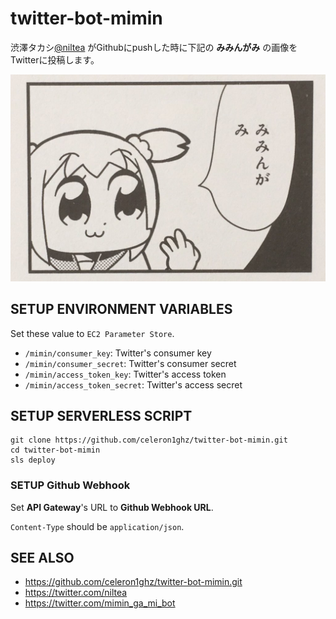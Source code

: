 # twitter-bot-mimin
渋澤タカシ[@niltea](https://twitter.com/niltea) がGithubにpushした時に下記の **みみんがみ** の画像をTwitterに投稿します。

![みみんがみ](./mimin_ga_mi.jpg)


## SETUP ENVIRONMENT VARIABLES
Set these value to `EC2 Parameter Store`.

 * `/mimin/consumer_key`: Twitter's consumer key
 * `/mimin/consumer_secret`: Twitter's consumer secret
 * `/mimin/access_token_key`: Twitter's access token
 * `/mimin/access_token_secret`: Twitter's access secret


## SETUP SERVERLESS SCRIPT
```
git clone https://github.com/celeron1ghz/twitter-bot-mimin.git
cd twitter-bot-mimin
sls deploy
```


### SETUP Github Webhook
Set **API Gateway**'s URL to **Github Webhook URL**.

`Content-Type` should be `application/json`.


## SEE ALSO
 * https://github.com/celeron1ghz/twitter-bot-mimin.git
 * https://twitter.com/niltea
 * https://twitter.com/mimin_ga_mi_bot
